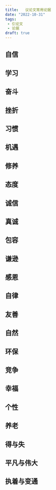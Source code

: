 ```yaml
---
title:   议论文常用论据
date: "2022-10-31"
tags: 
 - 引论文
 - 论据
draft: true
---
```

## 自信
## 学习
## 奋斗 
## 挫折
## 习惯
## 机遇
## 修养
## 态度
## 诚信
## 真诚
## 包容
## 谦逊
## 感恩
## 自律
## 友善
## 自然
## 环保
## 竞争
## 幸福
## 个性
## 养老
## 得与失
## 平凡与伟大
## 执着与变通